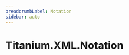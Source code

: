 ```yaml
---
breadcrumbLabel: Notation
sidebar: auto
---
```


# Titanium.XML.Notation

<ProxySummary/>

<ApiDocs/>
